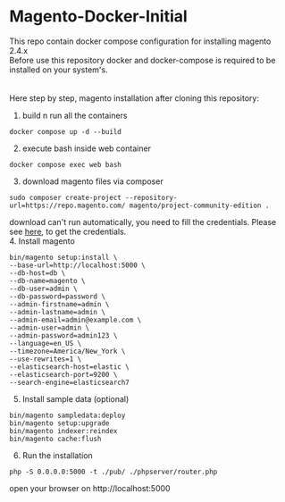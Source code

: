 # Magento-Docker-Initial
This repo contain docker compose configuration for installing magento 2.4.x <br />
Before use this repository docker and docker-compose is required to be installed on your system's. <br />
<br />
<br />
Here step by step, magento installation after cloning this repository: <br />
1. build n run all the containers
```
docker compose up -d --build
```
2. execute bash inside web container
```
docker compose exec web bash
```
3. download magento files via composer
```
sudo composer create-project --repository-url=https://repo.magento.com/ magento/project-community-edition .
```
download can't run automatically, you need to fill the credentials. Please see <a href="https://experienceleague.adobe.com/docs/commerce-operations/installation-guide/prerequisites/authentication-keys.html#">here</a>, to get the credentials. <br />
4. Install magento
```
bin/magento setup:install \
--base-url=http://localhost:5000 \
--db-host=db \
--db-name=magento \
--db-user=admin \
--db-password=password \
--admin-firstname=admin \
--admin-lastname=admin \
--admin-email=admin@example.com \
--admin-user=admin \
--admin-password=admin123 \
--language=en_US \
--timezone=America/New_York \
--use-rewrites=1 \
--elasticsearch-host=elastic \
--elasticsearch-port=9200 \
--search-engine=elasticsearch7
```
5. Install sample data (optional)
```
bin/magento sampledata:deploy
bin/magento setup:upgrade
bin/magento indexer:reindex
bin/magento cache:flush
```
6. Run the installation
```
php -S 0.0.0.0:5000 -t ./pub/ ./phpserver/router.php
```
open your browser on http://localhost:5000
